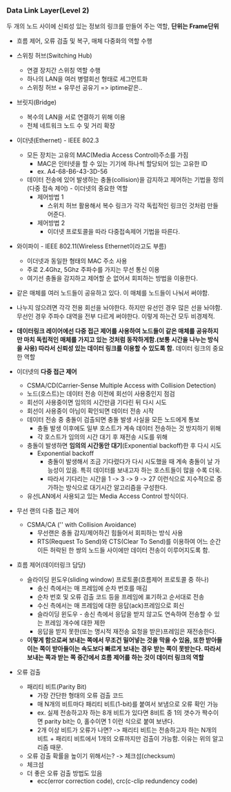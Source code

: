 ### Data Link Layer(Level 2)
두 개의 노드 사이에 신뢰성 있는 정보의 링크를 만들어 주는 역할, **단위는 Frame단위**
* 흐름 제어, 오류 검출 및 복구, 매체 다중화의 역할 수행

* 스위칭 허브(Switching Hub)
	* 연결 장치간 스위칭 역할 수행
	* 하나의 LAN을 여러 병렬회선 형태로 세그먼트화
	* 스위칭 허브 + 유무선 공유기 => iptime같은..
* 브릿지(Bridge)
	* 복수의 LAN을 서로 연결하기 위해 이용
	* 전체 네트워크 노드 수 및 거리 확장

* 이더넷(Ethernet) - IEEE 802.3
	* 모든 장치는 고유의 MAC(Media Access Controll)주소를 가짐
		* MAC은 인터넷을 할 수 있는 기기에 하나씩 할당되어 있는 고유한 ID
		* ex.  A4-68-B6-43-3D-56
	* 데이터 전송에 있어 발생하는 충돌(collision)을 감지하고 제어하는 기법을 정의(다중 접속 제어) - 이더넷의 중요한 역할
		* 제어방법 1
			* 스위치 허브 활용해서 복수 링크가 각각 독립적인 링크인 것처럼 만들어준다.
		* 제어방법 2
			* 이더넷 프로토콜을 따라 다중접속제어 기법을 따른다.
* 와이파이 - IEEE 802.11(Wireless Ethernet이라고도 부름)
	* 이더넷과 동일한 형태의 MAC 주소 사용
	* 주로 2.4Ghz, 5Ghz 주파수를 가지는 무선 통신 이용
	* 여기선 충돌을 감지하고 제어할 순 없어서 회피하는 방법을 이용한다.
	
	
* 같은 매체를 여러 노드들이 공유하고 있다. 이 매체를 노드들이 나눠서 써야함.
* 나누지 않으려면 각각 전용 회선을 놔야한다. 하지만 유선인 경우 많은 선을 놔야함. 무선인 경우 주파수 대역을 전부 다르게 써야한다. 이렇게 하는건 모두 비경제적.
* **데이터링크 레이어에선 다중 접근 제어를 사용하여 노드들이 같은 매체를 공유하지만 마치 독립적인 매체를 가지고 있는 것처럼 동작하게함.(보통 시간을 나누는 방식을 사용) 따라서 신뢰성 있는 데이터 링크를 이용할 수 있도록 함.** 데이터 링크의 중요한 역할

* 이더넷의 **다중 접근 제어**
	* CSMA/CD(Carrier-Sense Multiple Access with Collision Detection)
	* 노드(호스트)는 데이터 전송 이전에 회선이 사용중인지 점검
	* 회선이 사용중이면 임의의 시간만큼 기다린 뒤 다시 시도
	* 회선이 사용중이 아님이 확인되면 데이터 전송 시작
	* 데이터 전송 중 충돌이 검출되면 충돌 발생 사실을 모든 노드에게 통보
		* 충돌 발생 이후에도 일부 호스트가 계속 데이터 전송하는 것 방지하기 위해
		* 각 호스트가 임의의 시간 대기 후 재전송 시도를 위해
	* 충돌이 발생하면 **임의의 시간동안 대기**(Exponential backoff)한 후 다시 시도
		* Exponential backoff
			* 충돌이 발생해서 조금 기다렸다가 다시 시도했을 때 계속 충돌이 날 가능성이 있음. 특히 데이터를 보내고자 하는 호스트들이 많을 수록 더욱.
			* 따라서 기다리는 시간을 1 -> 3 -> 9 -> 27 이런식으로 지수적으로 증가하는 방식으로 대기시간 알고리즘을 구성한다.
	* 유선LAN에서 사용되고 있는 Media Access Control 방식이다.
	
* 무선 랜의 다중 접근 제어
	* CSMA/CA ('' with Collision Avoidance)
		* 무선랜은 충돌 감지/제어하긴 힘들어서 회피하는 방식 사용
		* RTS(Request To Send)와 CTS(Clear To Send)를 이용하여 어느 순간이든 허락된 한 쌍의 노드들 사이에만 데이터 전송이 이루어지도록 함.
			

* 흐름 제어(데이터링크 담당)
	* 슬라이딩 윈도우(sliding window) 프로토콜(흐름제어 프로토콜 중 하나)
		- 송신 측에서는 매 프레임에 순차 번호를 매김
		- 순차 번호 및 오류 검출 코드 등을 프레임에 표기하고 순서대로 전송
		- 수신 측에서는 매 프레임에 대한 응답(ack)프레임으로 회신
		- 슬라이딩 윈도우 - 송신 측에서 응답을 받지 않고도 연속하여 전송할 수 있는 프레임 개수에 대한 제한
		- 응답을 받지 못한(또는 명시적 재전송 요청을 받은)프레임은 재전송한다.
		
	- **이렇게 함으로써 보내는 쪽에서 무조건 밀어넣는 것을 막을 수 있음, 또한 받아들이는 쪽이 받아들이는 속도보다 빠르게 보내는 경우 받는 쪽이 못받는다. 따라서 보내는 쪽과 받는 쪽 중간에서 흐름 제어를 하는 것이 데이터 링크의 역할**
- 오류 검출
	- 패리티 비트(Parity Bit)
		- 가장 간단한 형태의 오류 검출 코드
		- 매 N개의 비트마다 패리티 비트(1-bit)를 붙여서 보냄으로 오류 확인 가능
		- ex. 실제 전송하고자 하는 8개 비트가 있다면 8비트 중 1의 갯수가 짝수이면 parity bit는 0, 홀수이면 1 이런 식으로 붙여 보낸다.
		- 2개 이상 비트가 오류가 나면? -> 패리티 비트는 전송하고자 하는 N개의 비트 + 패리티 비트에서 1개의 오류까지만 검출이 가능함. 이유는 위의 알고리즘 때문.
	- 오류 검출 확률을 높이기 위해서는? -> 체크섬(checksum)
	- 체크섬
	
	* 더 좋은 오류 검출 방법도 있음
		* ecc(error correction code), crc(c-clip redundency code)